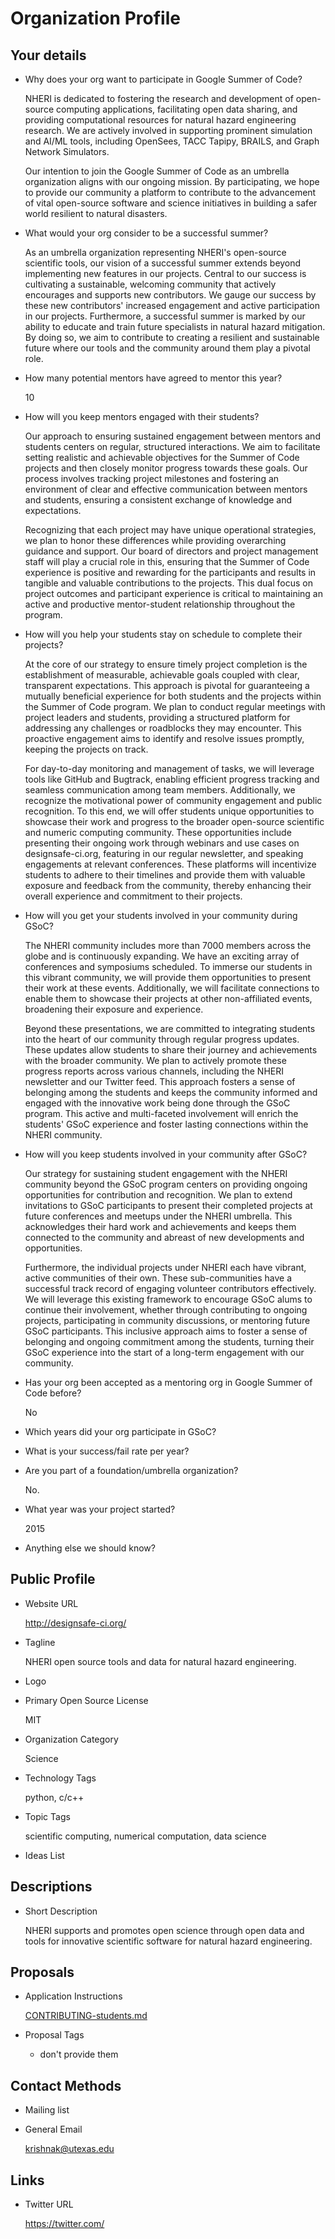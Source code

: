 # Organization Profile

## Your details

-   Why does your org want to participate in Google Summer of Code?

    NHERI is dedicated to fostering the research and development of 
    open-source computing applications, facilitating open data sharing, 
    and providing computational resources for natural hazard engineering 
    research. We are actively involved in supporting prominent simulation 
    and AI/ML tools, including OpenSees, TACC Tapipy, BRAILS, and 
    Graph Network Simulators.

    Our intention to join the Google Summer of Code as an umbrella 
    organization aligns with our ongoing mission.
    By participating, we hope to provide our community a platform to 
    contribute to the advancement of vital open-source software and science 
    initiatives in building a safer world resilient to natural disasters.

-   What would your org consider to be a successful summer?

    As an umbrella organization representing NHERI's open-source scientific 
    tools, our vision of a successful summer extends beyond implementing 
    new features in our projects. Central to our success is cultivating a 
    sustainable, welcoming community that actively encourages and supports 
    new contributors. We gauge our success by these new contributors' 
    increased engagement and active participation in our projects. Furthermore, 
    a successful summer is marked by our ability to educate and train future 
    specialists in natural hazard mitigation. By doing so, we aim to contribute 
    to creating a resilient and sustainable future where our tools and the 
    community around them play a pivotal role.
    
-   How many potential mentors have agreed to mentor this year?

    10

-   How will you keep mentors engaged with their students?

    Our approach to ensuring sustained engagement between mentors and students 
    centers on regular, structured interactions. We aim to facilitate setting 
    realistic and achievable objectives for the Summer of Code projects and 
    then closely monitor progress towards these goals. Our process involves 
    tracking project milestones and fostering an environment of clear and 
    effective communication between mentors and students, ensuring a consistent 
    exchange of knowledge and expectations.

    Recognizing that each project may have unique operational strategies, we plan to 
    honor these differences while providing overarching guidance and support. Our 
    board of directors and project management staff will play a crucial role in this, 
    ensuring that the Summer of Code experience is positive and rewarding for the 
    participants and results in tangible and valuable contributions to the projects. 
    This dual focus on project outcomes and participant experience is critical to 
    maintaining an active and productive mentor-student relationship throughout the program.

-   How will you help your students stay on schedule to complete their projects?

    At the core of our strategy to ensure timely project completion is the establishment of measurable, achievable goals coupled with clear, transparent expectations. This approach is pivotal for guaranteeing a mutually beneficial experience for both students and the projects within the Summer of Code program. We plan to conduct regular meetings with project leaders and students, providing a structured platform for addressing any challenges or roadblocks they may encounter. This proactive engagement aims to identify and resolve issues promptly, keeping the projects on track.

    For day-to-day monitoring and management of tasks, we will leverage tools like GitHub and Bugtrack, enabling efficient progress tracking and seamless communication among team members.
    Additionally, we recognize the motivational power of community engagement and public recognition. To this end, we will offer students unique opportunities to showcase their work and progress to the broader open-source scientific and numeric computing community. These opportunities include presenting their ongoing work through webinars and use cases on designsafe-ci.org, featuring in our regular newsletter, and speaking engagements at relevant conferences. These platforms will incentivize students to adhere to their timelines and provide them with valuable exposure and feedback from the community, thereby enhancing their overall experience and commitment to their projects.

-   How will you get your students involved in your community during GSoC?

    The NHERI community includes more than 7000 members across the globe and is continuously expanding. We have an exciting array of conferences and symposiums scheduled. To immerse our students in this vibrant community, we will provide them opportunities to present their work at these events. Additionally, we will facilitate connections to enable them to showcase their projects at other non-affiliated events, broadening their exposure and experience.

    Beyond these presentations, we are committed to integrating students into the heart of our community through regular progress updates. These updates allow students to share their journey and achievements with the broader community. We plan to actively promote these progress reports across various channels, including the NHERI newsletter and our Twitter feed. This approach fosters a sense of belonging among the students and keeps the community informed and engaged with the innovative work being done through the GSoC program. This active and multi-faceted involvement will enrich the students' GSoC experience and foster lasting connections within the NHERI community.

-   How will you keep students involved in your community after GSoC?

    Our strategy for sustaining student engagement with the NHERI community beyond the GSoC program centers on providing ongoing opportunities for contribution and recognition. We plan to extend invitations to GSoC participants to present their completed projects at future conferences and meetups under the NHERI umbrella. This acknowledges their hard work and achievements and keeps them connected to the community and abreast of new developments and opportunities.

    Furthermore, the individual projects under NHERI each have vibrant, active communities of their own. These sub-communities have a successful track record of engaging volunteer contributors effectively. We will leverage this existing framework to encourage GSoC alums to continue their involvement, whether through contributing to ongoing projects, participating in community discussions, or mentoring future GSoC participants. This inclusive approach aims to foster a sense of belonging and ongoing commitment among the students, turning their GSoC experience into the start of a long-term engagement with our community.
    
-   Has your org been accepted as a mentoring org in Google Summer of Code before?

    No

-   Which years did your org participate in GSoC?



-   What is your success/fail rate per year?


-   Are you part of a foundation/umbrella organization?

    No.

-   What year was your project started?

    2015

-   Anything else we should know?

## Public Profile

-   Website URL

    http://designsafe-ci.org/

-   Tagline

    NHERI open source tools and data for natural hazard engineering.

-   Logo

    

-   Primary Open Source License

    MIT

-   Organization Category

    Science

-   Technology Tags

    python, c/c++

-   Topic Tags

    scientific computing, numerical computation, data science

-   Ideas List

    

## Descriptions

-   Short Description

    NHERI supports and promotes open science through open data and tools for
    innovative scientific software for natural hazard engineering.

## Proposals

-   Application Instructions

    [CONTRIBUTING-students.md](../CONTRIBUTING-students.md)

-   Proposal Tags

    - don't provide them

## Contact Methods

-   Mailing list

-   General Email

    krishnak@utexas.edu 

## Links


-   Twitter URL

    https://twitter.com/